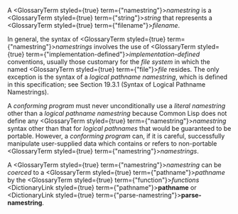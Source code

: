  



A <GlossaryTerm styled={true} term={"namestring"}><i>namestring</i></GlossaryTerm> is a <GlossaryTerm styled={true} term={"string"}><i>string</i></GlossaryTerm> that represents a <GlossaryTerm styled={true} term={"filename"}><i>filename</i></GlossaryTerm>. 



In general, the syntax of <GlossaryTerm styled={true} term={"namestring"}><i>namestrings</i></GlossaryTerm> involves the use of <GlossaryTerm styled={true} term={"implementation-defined"}><i>implementation-defined</i></GlossaryTerm> conventions, usually those customary for the *file system* in which the named <GlossaryTerm styled={true} term={"file"}><i>file</i></GlossaryTerm> resides. The only exception is the syntax of a *logical pathname namestring*, which is defined in this specification; see Section 19.3.1 (Syntax of Logical Pathname Namestrings). 



A *conforming program* must never unconditionally use a *literal namestring* other than a *logical pathname namestring* because Common Lisp does not define any <GlossaryTerm styled={true} term={"namestring"}><i>namestring</i></GlossaryTerm> syntax other than that for *logical pathnames* that would be guaranteed to be portable. However, a *conforming program* can, if it is careful, successfully manipulate user-supplied data which contains or refers to non-portable <GlossaryTerm styled={true} term={"namestring"}><i>namestrings</i></GlossaryTerm>. 



A <GlossaryTerm styled={true} term={"namestring"}><i>namestring</i></GlossaryTerm> can be *coerced* to a <GlossaryTerm styled={true} term={"pathname"}><i>pathname</i></GlossaryTerm> by the <GlossaryTerm styled={true} term={"function"}><i>functions</i></GlossaryTerm> <DictionaryLink styled={true} term={"pathname"}><b>pathname</b></DictionaryLink> or <DictionaryLink styled={true} term={"parse-namestring"}><b>parse-namestring</b></DictionaryLink>.
 